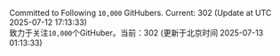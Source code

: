 Committed to Following `10,000` GitHubers. Current: <!-- FOLLOWING_COUNT -->302<!-- FOLLOWING_COUNT --> (Update at UTC <!-- LAST_UPDATED -->2025-07-12 17:13:33<!-- LAST_UPDATED -->)<br>
致力于关注`10,000`个GitHuber。当前：<!-- FOLLOWING_COUNT -->302<!-- FOLLOWING_COUNT --> (更新于北京时间 <!-- LAST_UPDATED_CST -->2025-07-13 01:13:33<!-- LAST_UPDATED_CST -->)
